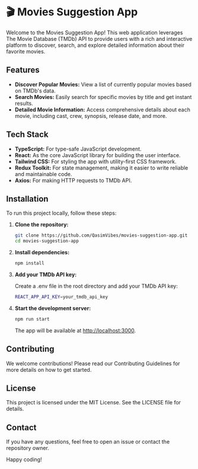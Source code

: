 # 🎬 Movies Suggestion App

Welcome to the Movies Suggestion App! This web application leverages The Movie Database (TMDb) API to provide users with a rich and interactive platform to discover, search, and explore detailed information about their favorite movies.

## Features

- **Discover Popular Movies:** View a list of currently popular movies based on TMDb's data.
- **Search Movies:** Easily search for specific movies by title and get instant results.
- **Detailed Movie Information:** Access comprehensive details about each movie, including cast, crew, synopsis, release date, and more.

## Tech Stack

- **TypeScript:** For type-safe JavaScript development.
- **React:** As the core JavaScript library for building the user interface.
- **Tailwind CSS:** For styling the app with utility-first CSS framework.
- **Redux Toolkit:** For state management, making it easier to write reliable and maintainable code.
- **Axios:** For making HTTP requests to TMDb API.

## Installation

To run this project locally, follow these steps:

1. **Clone the repository:**

   ```bash
   git clone https://github.com/QasimVibes/movies-suggestion-app.git
   cd movies-suggestion-app

2. **Install dependencies:**

    ```bash
    npm install

3. **Add your TMDb API key:**

    Create a .env file in the root directory and add your TMDb API key:

    ```bash
    REACT_APP_API_KEY=your_tmdb_api_key

4. **Start the development server:**

    ```bash
    npm run start
    ```
    The app will be available at [http://localhost:3000](http://localhost:3000).



## Contributing
We welcome contributions! Please read our Contributing Guidelines for more details on how to get started.


## License
This project is licensed under the MIT License. See the LICENSE file for details.

## Contact
If you have any questions, feel free to open an issue or contact the repository owner.

Happy coding!